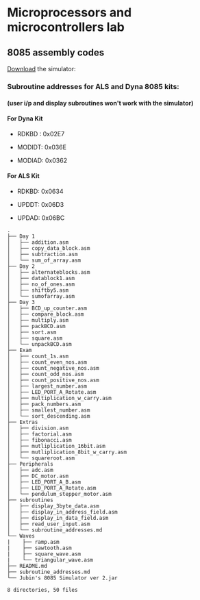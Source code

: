 # Microprocessors and microcontrollers lab
## 8085 assembly codes

[Download](https://github.com/axayjha/8085/raw/master/Jubin's%208085%20Simulator%20ver%202.jar) the simulator: 



### Subroutine addresses for ALS and Dyna 8085 kits:
#### (user i/p and display subroutines won't work with the simulator)


#### For Dyna Kit
* RDKBD : 0x02E7

* MODIDT: 0x036E

* MODIAD: 0x0362

#### For ALS Kit
* RDKBD: 0x0634

* UPDDT: 0x06D3

* UPDAD: 0x06BC

```
.
├── Day 1
│   ├── addition.asm
│   ├── copy_data_block.asm
│   ├── subtraction.asm
│   └── sum_of_array.asm
├── Day 2
│   ├── alternateblocks.asm
│   ├── datablock1.asm
│   ├── no_of_ones.asm
│   ├── shiftby5.asm
│   └── sumofarray.asm
├── Day 3
│   ├── BCD_up_counter.asm
│   ├── compare_block.asm
│   ├── multiply.asm
│   ├── packBCD.asm
│   ├── sort.asm
│   ├── square.asm
│   └── unpackBCD.asm
├── Exam
│   ├── count_1s.asm
│   ├── count_even_nos.asm
│   ├── count_negative_nos.asm
│   ├── count_odd_nos.asm
│   ├── count_positive_nos.asm
│   ├── largest_number.asm
│   ├── LED_PORT_A_Rotate.asm
│   ├── multiplication_w_carry.asm
│   ├── pack_numbers.asm
│   ├── smallest_number.asm
│   └── sort_descending.asm
├── Extras
│   ├── division.asm
│   ├── factorial.asm
│   ├── fibonacci.asm
│   ├── mutliplication_16bit.asm
│   ├── mutliplication_8bit_w_carry.asm
│   └── squareroot.asm
├── Peripherals
│   ├── adc.asm
│   ├── DC_motor.asm
│   ├── LED_PORT_A_B.asm
│   ├── LED_PORT_A_Rotate.asm
│   └── pendulum_stepper_motor.asm
├── subroutines
│   ├── display_3byte_data.asm
│   ├── display_in_address_field.asm
│   ├── display_in_data_field.asm
│   ├── read_user_input.asm
│   └── subroutine_addresses.md
└── Waves
|    ├── ramp.asm
|    ├── sawtooth.asm
|    ├── square_wave.asm
|    └── triangular_wave.asm
├── README.md
├── subroutine_addresses.md 
└── Jubin's 8085 Simulator ver 2.jar

8 directories, 50 files
```
